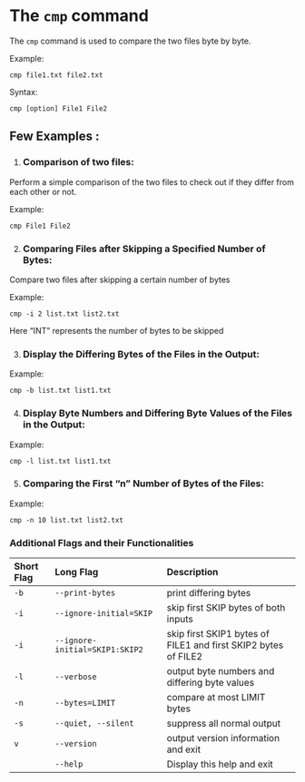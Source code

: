# The `cmp` command

The `cmp` command is used to compare the two files byte by byte.

Example:
```
cmp file1.txt file2.txt
```

Syntax:
```
cmp [option] File1 File2
```

## Few Examples :

1. ### Comparison of two files:

Perform a simple comparison of the two files to check out if they differ from each other or not.

Example:
```
cmp File1 File2
```

2. ### Comparing Files after Skipping a Specified Number of Bytes:

Compare two files after skipping a certain number of bytes

Example:
```
cmp -i 2 list.txt list2.txt
```

Here “INT” represents the number of bytes to be skipped

3. ### Display the Differing Bytes of the Files in the Output:

Example: 
```
cmp -b list.txt list1.txt
```
4. ### Display Byte Numbers and Differing Byte Values of the Files in the Output:

Example: 
```
cmp -l list.txt list1.txt
```

5. ### Comparing the First “n” Number of Bytes of the Files:

Example:
```
cmp -n 10 list.txt list2.txt 
```
### Additional Flags and their Functionalities

|**Short Flag**   |**Long Flag**   |**Description**   |
|:---|:---|:---|
|`-b`|`--print-bytes`|print differing bytes|
|`-i`|`--ignore-initial=SKIP`|skip first SKIP bytes of both inputs|
|`-i`|`--ignore-initial=SKIP1:SKIP2`|skip first SKIP1 bytes of FILE1 and first SKIP2 bytes of FILE2|
|`-l`|`--verbose`|output byte numbers and differing byte values|
|`-n`|`--bytes=LIMIT`|compare at most LIMIT bytes|
|`-s`|`--quiet, --silent`|suppress all normal output|
|`v`|`--version`|output version information and exit|
||`--help`|Display this help and exit|


